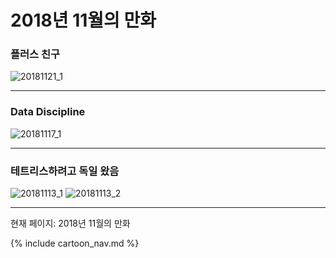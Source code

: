 # 2018년 11월의 만화

### 플러스 친구
![20181121_1](/20181121_1.jpg)

* * *

### Data Discipline
![20181117_1](/20181117_1.jpg)

* * *

### 테트리스하려고 독일 왔음
![20181113_1](/20181113_1.jpg)
![20181113_2](/20181113_2.jpg)

* * *

현재 페이지: 2018년 11월의 만화

{% include cartoon_nav.md %}
